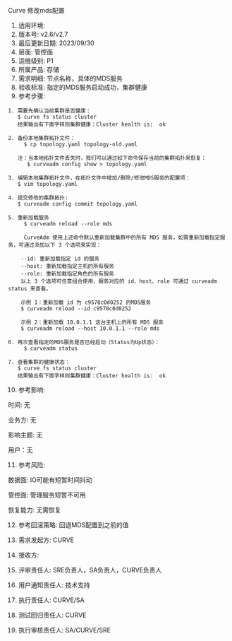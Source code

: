 Curve 修改mds配置

1. 适用环境: 
2. 版本号: v2.6/v2.7
3. 最后更新日期: 2023/09/30
4. 层面: 管控面
5. 运维级别: P1
6. 所属产品: 存储
7. 需求明细: 节点名称，具体的MDS服务
8. 验收标准: 指定的MDS服务启动成功，集群健康
9. 参考步骤:

```plaintext
1. 需要先确认当前集群是否健康：
   $ curve fs status cluster
   结果输出有下面字样则集群健康：Cluster health is:  ok
   
2. 备份本地集群拓扑文件：
	 $ cp topology.yaml topology-old.yaml
	 
   注：当本地拓扑文件丢失时，我们可以通过如下命令保存当前的集群拓扑来恢复：
   	  $ curveadm config show > topology.yaml

3. 编辑本地集群拓扑文件，在拓扑文件中增加/删除/修改MDS服务的配置项：
   $ vim topology.yaml
   			
4. 提交修改的集群拓扑:
   $ curveadm config commit topology.yaml
   
5. 重新加载服务
	 $ curveadm reload --role mds
	 
	 CurveAdm 使用上述命令默认重新加载集群中的所有 MDS 服务，如需重新加载指定服务，可通过添加以下 3 个选项来实现：

    --id: 重新加载指定 id 的服务
    --host: 重新加载指定主机的所有服务
    --role: 重新加载指定角色的所有服务
    以上 3 个选项可任意组合使用，服务对应的 id、host、role 可通过 curveadm status 来查看。

    示例 1：重新加载 id 为 c9570c0d0252 的MDS服务
    $ curveadm reload --id c9570c0d0252
    
    示例 2：重新加载 10.0.1.1 这台主机上的所有 MDS 服务
    $ curveadm reload --host 10.0.1.1 --role mds
   
6. 再次查看指定的MDS服务是否已经启动（Status为Up状态）：
	 $ curveadm status
	 
7. 查看集群的健康状态：
   $ curve fs status cluster
   结果输出有下面字样则集群健康：Cluster health is:  ok
```

10. 参考影响:

时间: 无

业务方: 无

影响主题: 无

用户：无

11. 参考风险:

数据面: IO可能有短暂时间抖动

管控面: 管理服务短暂不可用

恢复能力: 无需恢复

12. 参考回滚策略: 回退MDS配置到之前的值

13. 需求发起方: CURVE

14. 接收方:

15. 评审责任人: SRE负责人，SA负责人，CURVE负责人

16. 用户通知责任人: 技术支持

17. 执行责任人: CURVE/SA

18. 测试回归责任人: CURVE

19. 执行审核责任人: SA/CURVE/SRE
